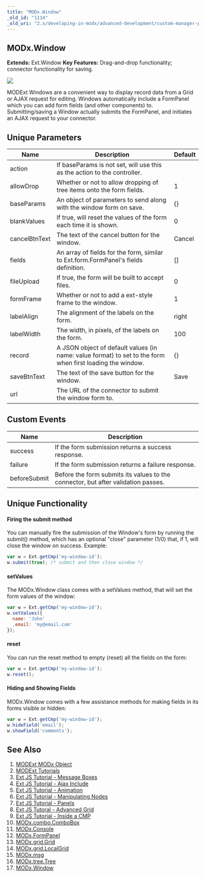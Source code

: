 ```yaml
---
title: "MODx.Window"
_old_id: "1114"
_old_uri: "2.x/developing-in-modx/advanced-development/custom-manager-pages/modext/modx.window"
---
```


## MODx.Window

**Extends:** Ext.Window 
**Key Features:** Drag-and-drop functionality; connector functionality for saving.

![](/download/attachments/18678082/modx-window.png?version=1&modificationDate=1303411582000)

MODExt Windows are a convenient way to display record data from a Grid or AJAX request for editing. Windows automatically include a FormPanel which you can add form fields (and other components) to. Submitting/saving a Window actually submits the FormPanel, and initiates an AJAX request to your connector.

## Unique Parameters

| Name          | Description                                                                                               | Default |
| ------------- | --------------------------------------------------------------------------------------------------------- | ------- |
| action        | If baseParams is not set, will use this as the action to the controller.                                  |         |
| allowDrop     | Whether or not to allow dropping of tree items onto the form fields.                                      | 1       |
| baseParams    | An object of parameters to send along with the window form on save.                                       | {}      |
| blankValues   | If true, will reset the values of the form each time it is shown.                                         | 0       |
| cancelBtnText | The text of the cancel button for the window.                                                             | Cancel  |
| fields        | An array of fields for the form, similar to Ext.form.FormPanel's fields definition.                       | \[\]    |
| fileUpload    | If true, the form will be built to accept files.                                                          | 0       |
| formFrame     | Whether or not to add a ext-style frame to the window.                                                    | 1       |
| labelAlign    | The alignment of the labels on the form.                                                                  | right   |
| labelWidth    | The width, in pixels, of the labels on the form.                                                          | 100     |
| record        | A JSON object of default values (in name: value format) to set to the form when first loading the window. | {}      |
| saveBtnText   | The text of the save button for the window.                                                               | Save    |
| url           | The URL of the connector to submit the window form to.                                                    |         |

## Custom Events

| Name         | Description                                                                       |
| ------------ | --------------------------------------------------------------------------------- |
| success      | If the form submission returns a success response.                                |
| failure      | If the form submission returns a failure response.                                |
| beforeSubmit | Before the form submits its values to the connector, but after validation passes. |

## Unique Functionality

#### Firing the submit method

You can manually fire the submission of the Window's form by running the submit() method, which has an optional "close" parameter (1/0) that, if 1, will close the window on success. Example:

``` javascript
var w = Ext.getCmp('my-window-id');
w.submit(true); /* submit and then close window */
```

#### setValues

The MODx.Window class comes with a setValues method, that will set the form values of the window:

``` javascript
var w = Ext.getCmp('my-window-id');
w.setValues({ 
  name: 'John'
  ,email: 'my@email.com'
});
```

#### reset

You can run the reset method to empty (reset) all the fields on the form:

``` javascript
var w = Ext.getCmp('my-window-id');
w.reset();
```

#### Hiding and Showing Fields

MODx.Window comes with a few assistance methods for making fields in its forms visible or hidden:

``` javascript
var w = Ext.getCmp('my-window-id');
w.hideField('email');
w.showField('comments');
```

## See Also

1. [MODExt MODx Object](extending-modx/custom-manager-pages/modext/modext-modx-object)
2. [MODExt Tutorials](extending-modx/custom-manager-pages/modext/modext-tutorials)
  1. [Ext JS Tutorial - Message Boxes](extending-modx/custom-manager-pages/modext/modext-tutorials/1.-ext-js-tutorial-message-boxes)
  2. [Ext JS Tutorial - Ajax Include](extending-modx/custom-manager-pages/modext/modext-tutorials/2.-ext-js-tutorial-ajax-include)
  3. [Ext JS Tutorial - Animation](extending-modx/custom-manager-pages/modext/modext-tutorials/3.-ext-js-tutorial-animation)
  4. [Ext JS Tutorial - Manipulating Nodes](extending-modx/custom-manager-pages/modext/modext-tutorials/4.-ext-js-tutorial-manipulating-nodes)
  5. [Ext JS Tutorial - Panels](extending-modx/custom-manager-pages/modext/modext-tutorials/5.-ext-js-tutorial-panels)
  6. [Ext JS Tutoral - Advanced Grid](extending-modx/custom-manager-pages/modext/modext-tutorials/7.-ext-js-tutoral-advanced-grid)
  7. [Ext JS Tutorial - Inside a CMP](extending-modx/custom-manager-pages/modext/modext-tutorials/8.-ext-js-tutorial-inside-a-cmp)
3. [MODx.combo.ComboBox](extending-modx/custom-manager-pages/modext/modx.combo.combobox)
4. [MODx.Console](extending-modx/custom-manager-pages/modext/modx.console)
5. [MODx.FormPanel](extending-modx/custom-manager-pages/modext/modx.formpanel)
6. [MODx.grid.Grid](extending-modx/custom-manager-pages/modext/modx.grid.grid)
7. [MODx.grid.LocalGrid](extending-modx/custom-manager-pages/modext/modx.grid.localgrid)
8. [MODx.msg](extending-modx/custom-manager-pages/modext/modx.msg)
9. [MODx.tree.Tree](extending-modx/custom-manager-pages/modext/modx.tree.tree)
10. [MODx.Window](extending-modx/custom-manager-pages/modext/modx.window)